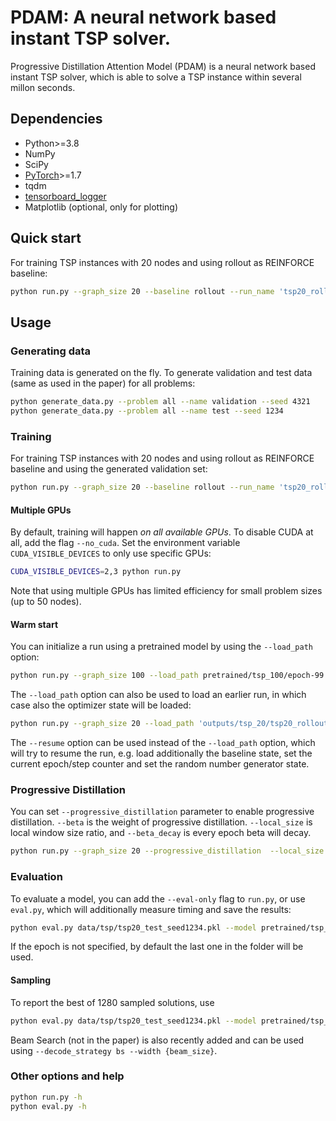 # PDAM: A neural network based instant TSP solver.

Progressive Distillation Attention Model (PDAM) is a neural network based instant TSP solver, which is able to solve a TSP instance within several millon seconds. 

## Dependencies

* Python>=3.8
* NumPy
* SciPy
* [PyTorch](http://pytorch.org/)>=1.7
* tqdm
* [tensorboard_logger](https://github.com/TeamHG-Memex/tensorboard_logger)
* Matplotlib (optional, only for plotting)

## Quick start

For training TSP instances with 20 nodes and using rollout as REINFORCE baseline:
```bash
python run.py --graph_size 20 --baseline rollout --run_name 'tsp20_rollout'
```

## Usage

### Generating data

Training data is generated on the fly. To generate validation and test data (same as used in the paper) for all problems:
```bash
python generate_data.py --problem all --name validation --seed 4321
python generate_data.py --problem all --name test --seed 1234
```

### Training

For training TSP instances with 20 nodes and using rollout as REINFORCE baseline and using the generated validation set:
```bash
python run.py --graph_size 20 --baseline rollout --run_name 'tsp20_rollout' --val_dataset data/tsp/tsp20_validation_seed4321.pkl
```

#### Multiple GPUs
By default, training will happen *on all available GPUs*. To disable CUDA at all, add the flag `--no_cuda`. 
Set the environment variable `CUDA_VISIBLE_DEVICES` to only use specific GPUs:
```bash
CUDA_VISIBLE_DEVICES=2,3 python run.py 
```
Note that using multiple GPUs has limited efficiency for small problem sizes (up to 50 nodes).

#### Warm start
You can initialize a run using a pretrained model by using the `--load_path` option:
```bash
python run.py --graph_size 100 --load_path pretrained/tsp_100/epoch-99.pt
```

The `--load_path` option can also be used to load an earlier run, in which case also the optimizer state will be loaded:
```bash
python run.py --graph_size 20 --load_path 'outputs/tsp_20/tsp20_rollout_{datetime}/epoch-0.pt'
```

The `--resume` option can be used instead of the `--load_path` option, which will try to resume the run, e.g. load additionally the baseline state, set the current epoch/step counter and set the random number generator state.

### Progressive Distillation

You can set `--progressive_distillation` parameter to enable progressive distillation. `--beta` is the weight of progressive distillation. `--local_size` is local window size ratio, and `--beta_decay` is every epoch beta will decay.
```bash
python run.py --graph_size 20 --progressive_distillation  --local_size 0.4 --beta_decay 0.95 --load_path 'outputs/tsp_20/tsp20_rollout_{datetime}/epoch-0.pt'
```

### Evaluation
To evaluate a model, you can add the `--eval-only` flag to `run.py`, or use `eval.py`, which will additionally measure timing and save the results:
```bash
python eval.py data/tsp/tsp20_test_seed1234.pkl --model pretrained/tsp_20 --decode_strategy greedy
```
If the epoch is not specified, by default the last one in the folder will be used.

#### Sampling
To report the best of 1280 sampled solutions, use
```bash
python eval.py data/tsp/tsp20_test_seed1234.pkl --model pretrained/tsp_20 --decode_strategy sample --width 1280 --eval_batch_size 1
```
Beam Search (not in the paper) is also recently added and can be used using `--decode_strategy bs --width {beam_size}`.

### Other options and help
```bash
python run.py -h
python eval.py -h
```
